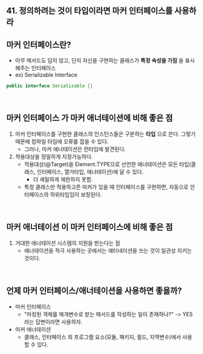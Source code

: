 ## 41. 정의하려는 것이 타입이라면 마커 인터페이스를 사용하라

## 마커 인터페이스란?
- 아무 메서드도 담지 않고, 단지 자신을 구현하는 클래스가 __특정 속성을 가짐__ 을 표시해주는 인터페이스
- ex) Serializable Interface
```java
public interface Serializable {}
```

</br>

## __마커 인터페이스__ 가 마커 애너테이션에 비해 좋은 점
1. 마커 인터페이스를 구현한 클래스의 인스턴스들은 구분하는 __타입__ 으로 쓴다. 그렇기 때문에 컴파일 타임에 오류를 잡을 수 있다. 
    - 그러나, 마커 애너테이션은 런타임에 발견된다.
2. 적용대상을 정밀하게 지정가능하다. 
    - 적용대상(@Target)을 Element.TYPE으로 선언한 애너테이션은 모든 타입(클래스, 인터페이스, 열거타입, 애너테이션)에 달 수 있다.
        - 더 세밀하게 제한하지 못함.
    - 특정 클래스만 적용하고픈 마커가 있을 때 인터페이스를 구현하면, 자동으로 인터페이스의 하위타입임이 보장된다.

</br>

## __마커 애너테이션__ 이 마커 인터페이스에 비해 좋은 점
1. 거대한 애너테이션 시스템의 지원을 받는다는 점
    - 애너테이션을 적극 사용하는 곳에서는 애터네이션을 쓰는 것이 일관성 지키는 것이다.

</br>

## 언제 마커 인터페이스/애너테이션을 사용하면 좋을까?
- 마커 인터페이스
    - "마킹된 객체를 매개변수로 받는 메서드를 작성하는 일이 존재하나?" -> YES라는 답변이라면 사용하자. 
- 마커 애너테이션
    - 클래스, 인터페이스 외 프로그램 요소(모듈, 패키지, 필드, 지역변수)에서 사용할 수 있다.